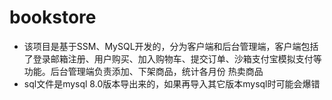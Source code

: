 # bookstore


* 该项目是基于SSM、MySQL开发的，分为客户端和后台管理端，客户端包括了登录邮箱注册、用户购买、加入购物车、提交订单、沙箱支付宝模拟支付等功能。后台管理端负责添加、下架商品，统计各月份 热卖商品
* sql文件是mysql 8.0版本导出来的，如果再导入其它版本mysql时可能会爆错
